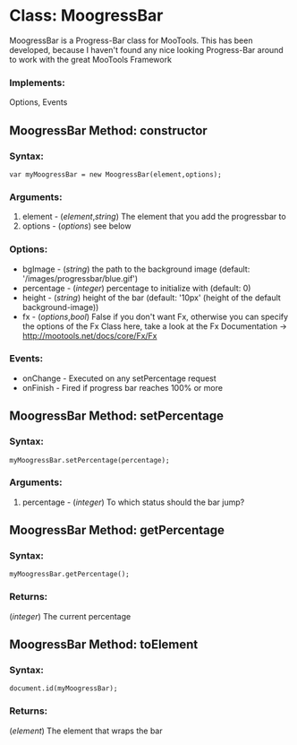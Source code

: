 Class: MoogressBar
==================

MoogressBar is a Progress-Bar class for MooTools.
This has been developed, because I haven't found any nice looking
Progress-Bar around to work with the great MooTools Framework

### Implements:

Options, Events

MoogressBar Method: constructor
-------------------------------


### Syntax:

	var myMoogressBar = new MoogressBar(element,options);

### Arguments:

1. element - (*element*,*string*) The element that you add the progressbar to
1. options - (*options*) see below

### Options:

* bgImage - (*string*) the path to the background image (default: '/images/progressbar/blue.gif')
* percentage - (*integer*) percentage to initialize with (default: 0)
* height - (*string*) height of the bar (default: '10px' (height of the default background-image))
* fx - (*options*,*bool*) False if you don't want Fx, otherwise you can specify the options of the Fx Class here, take a look at the Fx Documentation -> http://mootools.net/docs/core/Fx/Fx

### Events:

* onChange - Executed on any setPercentage request
* onFinish - Fired if progress bar reaches 100% or more

MoogressBar Method: setPercentage
---------------------------------


### Syntax:

	myMoogressBar.setPercentage(percentage);

### Arguments:

1. percentage - (*integer*) To which status should the bar jump?


MoogressBar Method: getPercentage
---------------------------------


### Syntax:

	myMoogressBar.getPercentage();

### Returns:

(*integer*) The current percentage


MoogressBar Method: toElement
---------------------------------


### Syntax:

	document.id(myMoogressBar);

### Returns:

(*element*) The element that wraps the bar

